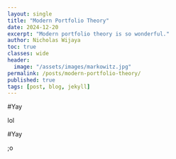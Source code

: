 ```yaml
---
layout: single
title: "Modern Portfolio Theory"
date: 2024-12-20
excerpt: "Modern portfolio theory is so wonderful."
author: Nicholas Wijaya
toc: true
classes: wide
header: 
  image: "/assets/images/markowitz.jpg"
permalink: /posts/modern-portfolio-theory/
published: true
tags: [post, blog, jekyll]
---
```


#Yay

lol

#Yay

;o
